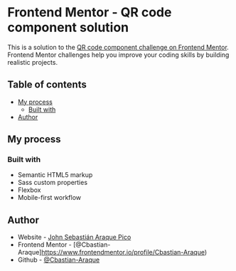# Frontend Mentor - QR code component solution

This is a solution to the [QR code component challenge on Frontend Mentor](https://www.frontendmentor.io/challenges/qr-code-component-iux_sIO_H). Frontend Mentor challenges help you improve your coding skills by building realistic projects. 

## Table of contents

- [My process](#my-process)
  - [Built with](#built-with)
- [Author](#author)



## My process

### Built with

- Semantic HTML5 markup
- Sass custom properties
- Flexbox
- Mobile-first workflow


## Author

- Website - [John Sebastián Araque Pico](https://www.your-site.com)
- Frontend Mentor - [@Cbastian-Araque]https://www.frontendmentor.io/profile/Cbastian-Araque)
- Github - [@Cbastian-Araque](https://github.com/Cbastian-Araque)
